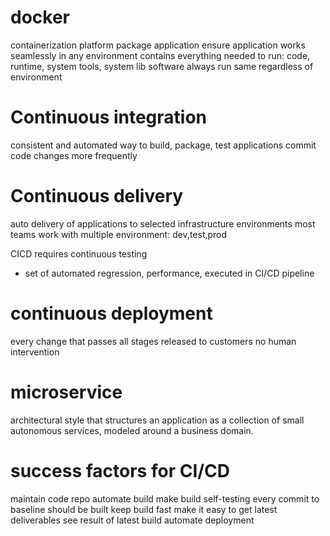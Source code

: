 # docker
containerization platform package application
ensure application works seamlessly in any environment
contains everything needed to run: code, runtime, system tools, system lib
software always run same regardless of environment

# Continuous integration
consistent and automated way to build, package, test applications
commit code changes more frequently

# Continuous delivery
auto delivery of applications to selected infrastructure environments
most teams work with multiple environment: dev,test,prod

CICD requires continuous testing
- set of automated regression, performance, executed in CI/CD pipeline

# continuous deployment
every change that passes all stages released to customers
no human intervention

# microservice
architectural style that structures an application as a collection of small autonomous services, 
modeled around a business domain.

# success factors for CI/CD
maintain code repo
automate build
make build self-testing
every commit to baseline should be built
keep build fast
make it easy to get latest deliverables
see result of latest build
automate deployment














